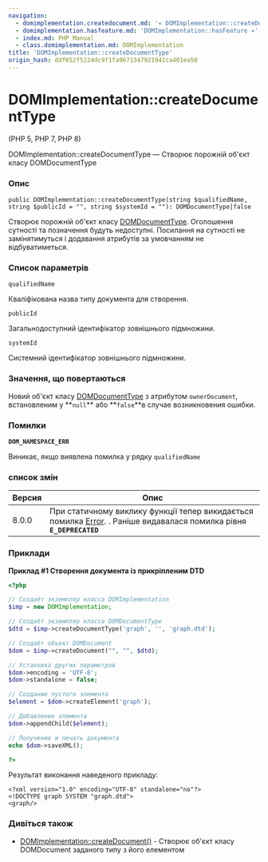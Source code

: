 ```yaml
---
navigation:
  - domimplementation.createdocument.md: '« DOMImplementation::createDocument'
  - domimplementation.hasfeature.md: 'DOMImplementation::hasFeature »'
  - index.md: PHP Manual
  - class.domimplementation.md: DOMImplementation
title: 'DOMImplementation::createDocumentType'
origin_hash: ddf652f5224dc9f1fa9671347921941ca401ea50
---
```

# DOMImplementation::createDocumentType

(PHP 5, PHP 7, PHP 8)

DOMImplementation::createDocumentType — Створює порожній об'єкт класу DOMDocumentType

### Опис

```methodsynopsis
public DOMImplementation::createDocumentType(string $qualifiedName, string $publicId = "", string $systemId = ""): DOMDocumentType|false
```

Створює порожній об'єкт класу [DOMDocumentType](class.domdocumenttype.md). Оголошення сутності та позначення будуть недоступні. Посилання на сутності не замінятимуться і додавання атрибутів за умовчанням не відбуватиметься.

### Список параметрів

`qualifiedName`

Кваліфікована назва типу документа для створення.

`publicId`

Загальнодоступний ідентифікатор зовнішнього підмножини.

`systemId`

Системний ідентифікатор зовнішнього підмножини.

### Значення, що повертаються

Новий об'єкт класу [DOMDocumentType](class.domdocumenttype.md) з атрибутом `ownerDocument`, встановленим у \*\*`null`** або **`false`\*\*в случае возникновения ошибки.

### Помилки

**`DOM_NAMESPACE_ERR`**

Виникає, якщо виявлена ​​помилка у рядку `qualifiedName`

### список змін

| Версия | Опис |
| --- | --- |
| 8.0.0 | При статичному виклику функції тепер викидається помилка [Error](class.error.md). . Раніше видавалася помилка рівня **`E_DEPRECATED`** |

### Приклади

**Приклад #1 Створення документа із прикріпленим DTD**

```php
<?php

// Создаёт экземпляр класса DOMImplementation
$imp = new DOMImplementation;

// Создаёт экземпляр класса DOMDocumentType
$dtd = $imp->createDocumentType('graph', '', 'graph.dtd');

// Создаёт объект DOMDocument
$dom = $imp->createDocument("", "", $dtd);

// Установка других параметров
$dom->encoding = 'UTF-8';
$dom->standalone = false;

// Создание пустого элемента
$element = $dom->createElement('graph');

// Добавление элемента
$dom->appendChild($element);

// Получение и печать документа
echo $dom->saveXML();

?>
```

Результат виконання наведеного прикладу:

```
<?xml version="1.0" encoding="UTF-8" standalone="no"?>
<!DOCTYPE graph SYSTEM "graph.dtd">
<graph/>
```

### Дивіться також

-   [DOMImplementation::createDocument()](domimplementation.createdocument.md) \- Створює об'єкт класу DOMDocument заданого типу з його елементом
